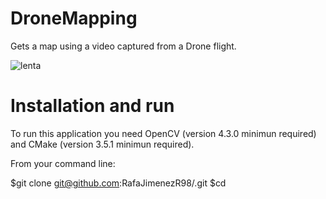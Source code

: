 # DroneMapping
Gets a map using a video captured from a Drone flight.

![lenta](https://user-images.githubusercontent.com/43963246/98108725-c132de80-1e9c-11eb-9f71-c487cdc3597b.jpg)



# Installation and run

To run this application you need OpenCV (version 4.3.0 minimun required) and CMake (version 3.5.1 minimun required).

From your command line:

$git clone git@github.com:RafaJimenezR98/.git
$cd 

